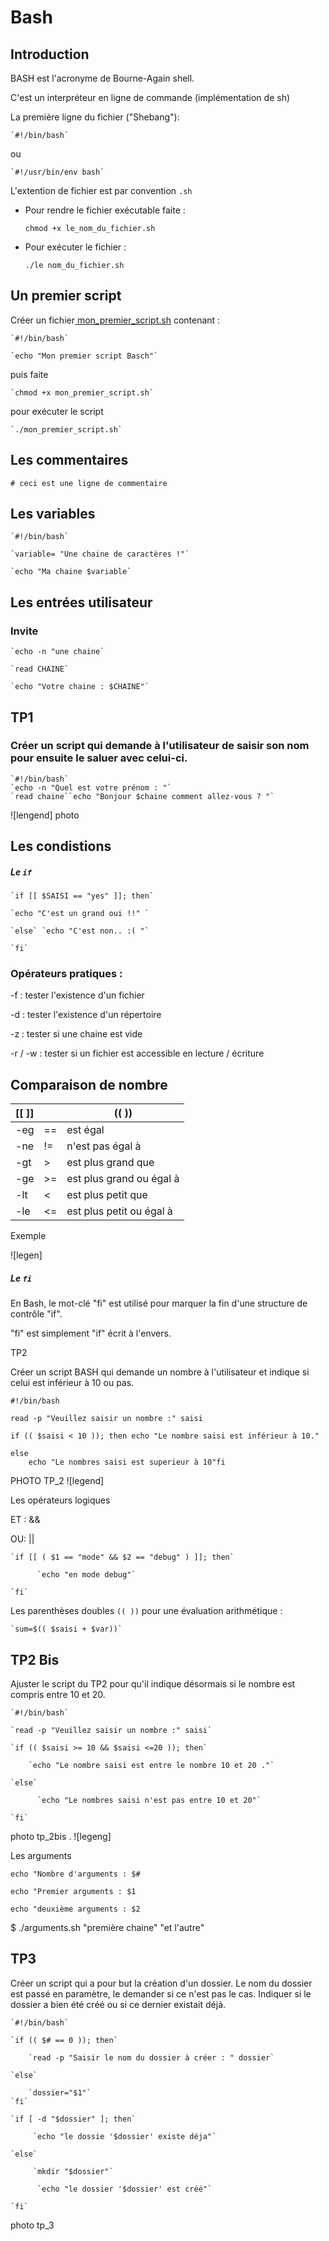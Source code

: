 # Bash

## Introduction

BASH est l'acronyme de Bourne-Again shell.

C'est un interpréteur en ligne de commande (implémentation de sh)

La première ligne du fichier ("Shebang"):

    `#!/bin/bash`

ou

    `#!/usr/bin/env bash`

L'extention de fichier est par convention `.sh`

* Pour rendre le fichier exécutable faite :

    `chmod +x le_nom_du_fichier.sh`

* Pour exécuter le fichier :

    `./le nom_du_fichier.sh`

## Un premier script

Créer un fichier<u> mon_premier_script.sh</u> contenant :

    `#!/bin/bash`

    `echo "Mon premier script Basch"`

puis faite

    `chmod +x mon_premier_script.sh`

pour exécuter le script

    `./mon_premier_script.sh`

## Les commentaires

`# ceci est une ligne de commentaire`

## Les variables

    `#!/bin/bash`

    `variable= "Une chaine de caractères !"`

    `echo "Ma chaine $variable`

## Les entrées utilisateur

### Invite

    `echo -n "une chaine`

    `read CHAINE`
  
    `echo "Votre chaine : $CHAINE"`

## TP1

### Créer un script qui demande à l'utilisateur de saisir son nom pour ensuite le saluer avec celui-ci.

    `#!/bin/bash`
    `echo -n "Quel est votre prénom : "`
    `read chaine``echo "Bonjour $chaine comment allez-vous ? "`

![lengend] photo

## Les condistions

##### Le `if`

    `if [[ $SAISI == "yes" ]]; then`

    `echo "C'est un grand oui !!" `

    `else` `echo "C'est non.. :( "`

    `fi`

### Opérateurs pratiques :

-f : tester l'existence d'un fichier

-d : tester l'existence d'un répertoire

-z : tester si une chaine est vide

-r / -w : tester si un fichier est accessible en lecture / écriture


## Comparaison de nombre

| [[ ]] | | (( )) |
| --- | --- | --- |
| -eg | == | est égal |
| -ne | !=  | n'est pas égal à |
| -gt | >   | est plus grand que |
| -ge | >=  | est plus grand ou égal à |
| -lt | <   | est plus petit que |
| -le | <=  | est plus petit ou égal à |

Exemple

![legen]

##### Le `fi`

En Bash, le mot-clé "fi" est utilisé pour marquer la fin d'une structure de contrôle "if".

"fi" est simplement "if" écrit à l'envers.

TP2

Créer un script BASH qui demande un nombre à l'utilisateur et indique si celui est inférieur à 10 ou pas.

    #!/bin/bash

    read -p "Veuillez saisir un nombre :" saisi

    if (( $saisi < 10 )); then echo "Le nombre saisi est inférieur à 10."
    
    else 
        echo "Le nombres saisi est superieur à 10"fi

PHOTO TP_2 ![legend]

Les opérateurs logiques

ET : &&

OU: ||

    `if [[ ( $1 == "mode" && $2 == "debug" ) ]]; then`

          `echo "en mode debug"`

    `fi`

Les parenthèses doubles `(( ))` pour une évaluation arithmétique :

    `sum=$(( $saisi + $var))`

## TP2 Bis

Ajuster le script du TP2 pour qu'il indique désormais si le nombre est compris entre 10 et 20.

    `#!/bin/bash`

    `read -p "Veuillez saisir un nombre :" saisi`

    `if (( $saisi >= 10 && $saisi <=20 )); then`

        `echo "Le nombre saisi est entre le nombre 10 et 20 ."`

    `else`

          `echo "Le nombres saisi n'est pas entre 10 et 20"`   

    `fi`

photo tp_2bis .
![legeng]

Les arguments

`echo "Nombre d'arguments : $#`

`echo "Premier arguments : $1`

`echo "deuxième arguments : $2`

$ ./arguments.sh "première chaine" "et l'autre"

## TP3

Créer un script qui a pour but la création d'un dossier. Le nom du dossier est passé en paramètre, le demander si ce n'est pas le cas. Indiquer si le dossier a bien été créé ou si ce dernier existait déjà.

    `#!/bin/bash`

    `if (( $# == 0 )); then`

        `read -p "Saisir le nom du dossier à créer : " dossier`

    `else`

        `dossier="$1"`
    `fi`

    `if [ -d "$dossier" ]; then`

         `echo "le dossie '$dossier' existe déja"`

    `else`

         `mkdir "$dossier"`

          `echo "le dossier '$dossier' est créé"`

    `fi`

photo tp_3
